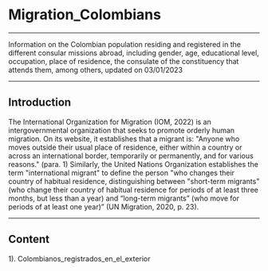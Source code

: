 # Migration_Colombians
---
Information on the Colombian population residing and registered in the different consular missions abroad, including gender, age, educational level, occupation, place of residence, the consulate of the constituency that attends them, among others, updated on 03/01/2023

---
Introduction
---
The International Organization for Migration (IOM, 2022) is an intergovernmental organization that seeks to promote orderly human migration. On its website, it establishes that a migrant is: "Anyone who moves outside their usual place of residence, either within a country or across an international border, temporarily or permanently, and for various reasons." (para. 1) Similarly, the United Nations Organization establishes the term "international migrant" to define the person "who changes their country of habitual residence, distinguishing between "short-term migrants" (who change their country of habitual residence for periods of at least three months, but less than a year) and “long-term migrants” (who move for periods of at least one year)” (UN Migration, 2020, p. 23).

---
Content
---
1). Colombianos_registrados_en_el_exterior
